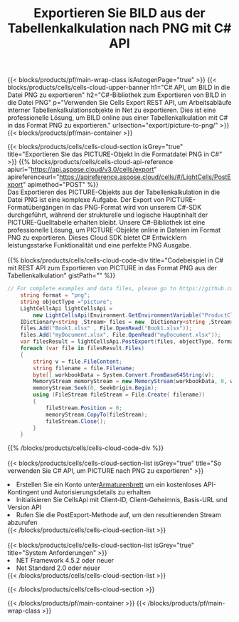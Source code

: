 ﻿---
title:  Exportieren Sie BILD aus der Tabellenkalkulation nach PNG mit C# API
description:  Aspose.Cells Cloud REST API unterstützt den Export von Dateien im {0}-Format in {1} mit {2}.
url: /de/net/export/picture-to-png/
---
{{< blocks/products/pf/main-wrap-class isAutogenPage="true" >}}
{{< blocks/products/cells/cells-cloud-upper-banner h1="C# API, um BILD in die Datei PNG zu exportieren" h2="C#-Bibliothek zum Exportieren von BILD in die Datei PNG" p="Verwenden Sie Cells Export REST API, um Arbeitsabläufe interner Tabellenkalkulationsobjekte in Net zu exportieren. Dies ist eine professionelle Lösung, um BILD online aus einer Tabellenkalkulation mit C# in das Format PNG zu exportieren." urlsection="export/picture-to-png/" >}}
{{< blocks/products/pf/main-container >}}

{{< blocks/products/cells/cells-cloud-section isGrey="true" title="Exportieren Sie das PICTURE-Objekt in die Formatdatei PNG in C#" >}}
{{% blocks/products/cells/cells-cloud-api-reference apiurl="https://api.aspose.cloud/v3.0/cells/export" apireferenceurl="https://apireference.aspose.cloud/cells/#/LightCells/PostExport" apimethod="POST" %}}
<br/>
Das Exportieren des PICTURE-Objekts aus der Tabellenkalkulation in die Datei PNG ist eine komplexe Aufgabe. Der Export von PICTURE-Formatübergängen in das PNG-Format wird von unserem C#-SDK durchgeführt, während der strukturelle und logische Hauptinhalt der PICTURE-Quelltabelle erhalten bleibt. Unsere C#-Bibliothek ist eine professionelle Lösung, um PICTURE-Objekte online in Dateien im Format PNG zu exportieren. Dieses Cloud SDK bietet C# Entwicklern leistungsstarke Funktionalität und eine perfekte PNG Ausgabe.
<br/>
<br/>
{{% blocks/products/cells/cells-cloud-code-div title="Codebeispiel in C# mit REST API zum Exportieren von PICTURE in das Format PNG aus der Tabellenkalkulation" gistPath="" %}}
  
```cs
// For complete examples and data files, please go to https://github.com/aspose-cells-cloud/aspose-cells-cloud-dotnet/
    string format = "png";
    string objectType ="picture";
    LightCellsApi lightCellsApi =
        new LightCellsApi(Environment.GetEnvironmentVariable("ProductClientId"), Environment.GetEnvironmentVariable("ProductClientSecret"));
    IDictionary<string ,Stream> files = new  Dictionary<string ,Stream>();
    files.Add("Book1.xlsx" , File.OpenRead("Book1.xlsx"));
    files.Add("myDocument.xlsx", File.OpenRead("myDocument.xlsx"));
    var filesResult = lightCellsApi.PostExport(files, objectType, format);
    foreach (var file in filesResult.Files)
    {
        string v = file.FileContent;
        string filename = file.Filename;
        byte[] workbookData = System.Convert.FromBase64String(v);
        MemoryStream memoryStream = new MemoryStream(workbookData, 0, workbookData.Length);
        memoryStream.Seek(0, SeekOrigin.Begin);
        using (FileStream fileStream = File.Create( filename))
        {
            fileStream.Position = 0;
            memoryStream.CopyTo(fileStream);
            fileStream.Close();
        }
    }
```
   
{{% /blocks/products/cells/cells-cloud-code-div %}}
<br/>
<br/>
{{< blocks/products/cells/cells-cloud-section-list isGrey="true" title="So verwenden Sie C# API, um PICTURE nach PNG zu exportieren" >}}
<li> Erstellen Sie ein Konto unter<a href="https://dashboard.aspose.cloud/">Armaturenbrett</a> um ein kostenloses API-Kontingent und Autorisierungsdetails zu erhalten</li>
<li>Initialisieren Sie CellsApi mit Client-ID, Client-Geheimnis, Basis-URL und Version API</li>
<li>Rufen Sie die PostExport-Methode auf, um den resultierenden Stream abzurufen</li>
{{< /blocks/products/cells/cells-cloud-section-list >}}
<br/>
<br/>
{{< blocks/products/cells/cells-cloud-section-list isGrey="true" title="System Anforderungen" >}}
<li>NET Framework 4.5.2 oder neuer</li>
<li>Net Standard 2.0 oder neuer</li>
{{< /blocks/products/cells/cells-cloud-section-list >}}

{{< /blocks/products/cells/cells-cloud-section >}}

{{< /blocks/products/pf/main-container >}}
{{< /blocks/products/pf/main-wrap-class >}}
